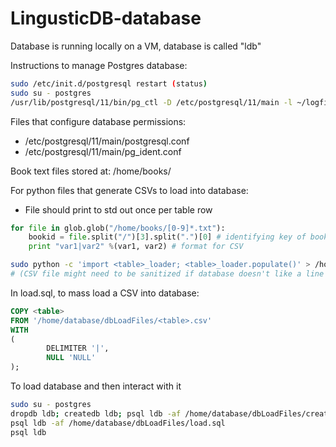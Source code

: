 # LingusticDB-database
Database is running locally on a VM, database is called "ldb"

Instructions to manage Postgres database:
``` bash
sudo /etc/init.d/postgresql restart (status)  
sudo su - postgres  
/usr/lib/postgresql/11/bin/pg_ctl -D /etc/postgresql/11/main -l ~/logfile start   
```
Files that configure database permissions:  
* /etc/postgresql/11/main/postgresql.conf
* /etc/postgresql/11/main/pg_ident.conf

Book text files stored at: /home/books/

For python files that generate CSVs to load into database:  
* File should print to std out once per table row  
``` python
for file in glob.glob("/home/books/[0-9]*.txt"):  
	bookid = file.split("/")[3].split(".")[0] # identifying key of book
	print "var1|var2" %(var1, var2) # format for CSV
```
``` bash
sudo python -c 'import <table>_loader; <table>_loader.populate()' > /home/database/dbLoadFiles/<table>.csv
# (CSV file might need to be sanitized if database doesn't like a line's formatting (mostly strings))
```

In load.sql, to mass load a CSV into database:  
``` sql
COPY <table>
FROM '/home/database/dbLoadFiles/<table>.csv'
WITH
(
		DELIMITER '|',
		NULL 'NULL'
);
```
To load database and then interact with it
``` bash
sudo su - postgres
dropdb ldb; createdb ldb; psql ldb -af /home/database/dbLoadFiles/create.sql
psql ldb -af /home/database/dbLoadFiles/load.sql
psql ldb
```

